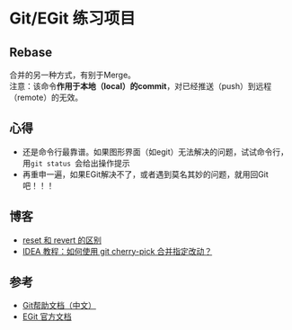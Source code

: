 # Git/EGit 练习项目 

## Rebase
合并的另一种方式，有别于Merge。  
注意：该命令**作用于本地（local）的commit**，对已经推送（push）到远程（remote）的无效。

## 心得
- 还是命令行最靠谱。如果图形界面（如egit）无法解决的问题，试试命令行，用`git status `会给出操作提示
- 再重申一遍，如果EGit解决不了，或者遇到莫名其妙的问题，就用回Git吧！！！

## 博客
- [reset 和 revert 的区别](http://www.youngzy.com/blog/2019/08/git-difference-between-reset-and-revert-using-eclipse/)
- [IDEA 教程：如何使用 git cherry-pick 合并指定改动？]()


## 参考
- [Git帮助文档（中文）](https://git-scm.com/book/zh/v2)
- [EGit 官方文档](https://wiki.eclipse.org/EGit/User_Guide)
